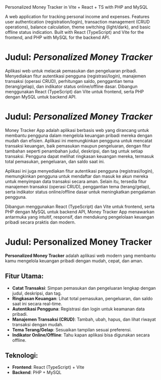 Personalized Money Tracker in Vite + React + TS with PHP and MySQL

A web application for tracking personal income and expenses. Features user authentication (registration/login), transaction management (CRUD operations), balance calculation, theme switching (light/dark), and basic offline status indication. Built with React (TypeScript) and Vite for the frontend, and PHP with MySQL for the backend API.

# Judul: _Personalized Money Tracker_

Aplikasi web untuk melacak pemasukan dan pengeluaran pribadi. Menyediakan fitur autentikasi pengguna (registrasi/login), manajemen transaksi (operasi CRUD), perhitungan saldo, penggantian tema (terang/gelap), dan indikator status online/offline dasar. Dibangun menggunakan React (TypeScript) dan Vite untuk frontend, serta PHP dengan MySQL untuk backend API.

# Judul: _Personalized Money Tracker_

Money Tracker App adalah aplikasi berbasis web yang dirancang untuk membantu pengguna dalam mengelola keuangan pribadi mereka dengan mudah dan efisien. Aplikasi ini memungkinkan pengguna untuk mencatat transaksi keuangan, baik pemasukan maupun pengeluaran, dengan fitur tambahan seperti penambahan judul, deskripsi, dan tag untuk setiap transaksi. Pengguna dapat melihat ringkasan keuangan mereka, termasuk total pemasukan, pengeluaran, dan saldo saat ini.

Aplikasi ini juga menyediakan fitur autentikasi pengguna (registrasi/login), memungkinkan pengguna untuk mendaftar dan masuk ke akun mereka untuk menyimpan data transaksi secara aman. Selain itu, tersedia fitur manajemen transaksi (operasi CRUD), penggantian tema (terang/gelap), serta indikator status online/offline dasar untuk meningkatkan pengalaman pengguna.

Dibangun menggunakan React (TypeScript) dan Vite untuk frontend, serta PHP dengan MySQL untuk backend API, Money Tracker App menawarkan antarmuka yang intuitif, responsif, dan mendukung pengelolaan keuangan pribadi secara praktis dan modern.

# Judul: Personalized Money Tracker

**Personalized Money Tracker** adalah aplikasi web modern yang membantu kamu mengelola keuangan pribadi dengan mudah, cepat, dan aman.

## Fitur Utama:

- **Catat Transaksi**: Simpan pemasukan dan pengeluaran lengkap dengan judul, deskripsi, dan tag.
- **Ringkasan Keuangan**: Lihat total pemasukan, pengeluaran, dan saldo saat ini secara real-time.
- **Autentikasi Pengguna**: Registrasi dan login untuk keamanan data pribadi.
- **Manajemen Transaksi (CRUD)**: Tambah, ubah, hapus, dan lihat riwayat transaksi dengan mudah.
- **Tema Terang/Gelap**: Sesuaikan tampilan sesuai preferensi.
- **Indikator Online/Offline**: Tahu kapan aplikasi bisa digunakan secara offline.

## Teknologi:

- **Frontend**: React (TypeScript) + Vite
- **Backend**: PHP + MySQL
